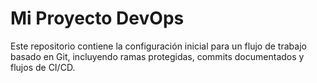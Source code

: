 # Mi Proyecto DevOps

Este repositorio contiene la configuración inicial para un flujo de trabajo basado en Git, incluyendo ramas protegidas, commits documentados y flujos de CI/CD.

